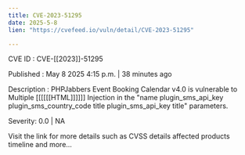 ```yaml
---
title: CVE-2023-51295
date: 2025-5-8
lien: "https://cvefeed.io/vuln/detail/CVE-2023-51295"

---
```


CVE ID : CVE-[[2023]]-51295

Published :  May 8
2025
4:15 p.m. | 38 minutes ago

Description : PHPJabbers Event Booking Calendar v4.0 is vulnerable to Multiple [[[[[[HTML]]]]]] Injection in the "name
plugin_sms_api_key
plugin_sms_country_code
title
plugin_sms_api_key
title" parameters.

Severity: 0.0 | NA

Visit the link for more details
such as CVSS details
affected products
timeline
and more...
